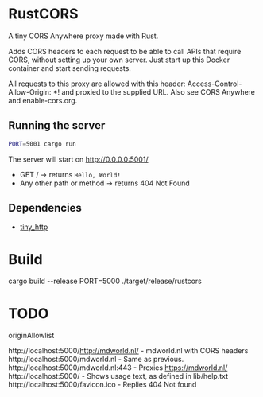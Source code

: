 # RustCORS

A tiny CORS Anywhere proxy made with Rust.

Adds CORS headers to each request to be able to call APIs that require CORS, without setting up your own server. Just start up this Docker container and start sending requests.

All requests to this proxy are allowed with this header: Access-Control-Allow-Origin: *! and proxied to the supplied URL. Also see CORS Anywhere and enable-cors.org.

## Running the server

```sh
PORT=5001 cargo run
```

The server will start on http://0.0.0.0:5001/

- GET / → returns `Hello, World!`
- Any other path or method → returns 404 Not Found

## Dependencies

- [tiny_http](https://crates.io/crates/tiny_http)

# Build

cargo build --release
PORT=5000 ./target/release/rustcors

# TODO

originAllowlist

http://localhost:5000/http://mdworld.nl/ - mdworld.nl with CORS headers
http://localhost:5000/mdworld.nl - Same as previous.
http://localhost:5000/mdworld.nl:443 - Proxies https://mdworld.nl/
http://localhost:5000/ - Shows usage text, as defined in lib/help.txt
http://localhost:5000/favicon.ico - Replies 404 Not found

